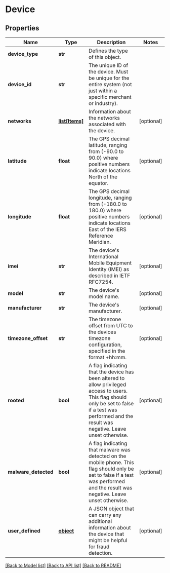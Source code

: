 # Device

## Properties
Name | Type | Description | Notes
------------ | ------------- | ------------- | -------------
**device_type** | **str** | Defines the type of this object. | 
**device_id** | **str** | The unique ID of the device. Must be unique for the entire system (not just within a specific merchant or industry). | 
**networks** | [**list[Items]**](Items.md) | Information about the networks associated with the device. | [optional] 
**latitude** | **float** | The GPS decimal latitude, ranging from (-90.0 to 90.0) where positive numbers indicate locations North of the equator. | [optional] 
**longitude** | **float** | The GPS decimal longitude, ranging from (-180.0 to 180.0) where positive numbers indicate locations East of the IERS Reference Meridian. | [optional] 
**imei** | **str** | The device&#39;s International Mobile Equipment Identity (IMEI) as described in IETF RFC7254. | [optional] 
**model** | **str** | The device&#39;s model name. | [optional] 
**manufacturer** | **str** | The device&#39;s manufacturer. | [optional] 
**timezone_offset** | **str** | The timezone offset from UTC to the devices timezone configuration, specified in the format +hh:mm. | [optional] 
**rooted** | **bool** | A flag indicating that the device has been altered to allow privileged access to users. This flag should only be set to false if a test was performed and the result was negative. Leave unset otherwise. | [optional] 
**malware_detected** | **bool** | A flag indicating that malware was detected on the mobile phone. This flag should only be set to false if a test was performed and the result was negative. Leave unset otherwise. | [optional] 
**user_defined** | [**object**](.md) | A JSON object that can carry any additional information about the device that might be helpful for fraud detection. | [optional] 

[[Back to Model list]](../README.md#documentation-for-models) [[Back to API list]](../README.md#documentation-for-api-endpoints) [[Back to README]](../README.md)


